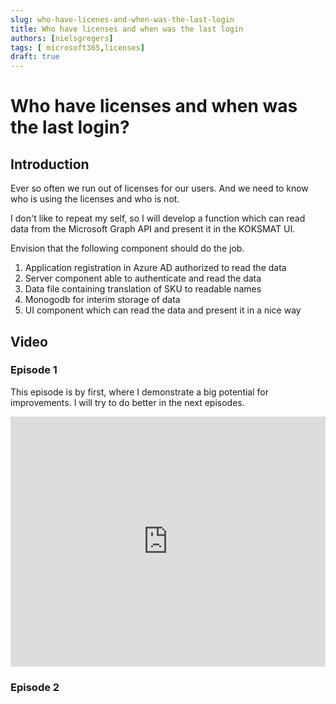 ```yaml
---
slug: who-have-licenes-and-when-was-the-last-login
title: Who have licenses and when was the last login
authors: [nielsgregers]
tags: [ microsoft365,licenses]
draft: true
---
```


# Who have licenses and when was the last login?

## Introduction

Ever so often we run out of licenses for our users. And we need to know who is using the licenses and who is not.

I don't like to repeat my self, so I will develop a function which can read data from the Microsoft Graph API and present it in the KOKSMAT UI.

Envision that the following component should do the job.

1. Application registration in Azure AD authorized to read the data
2. Server component able to authenticate and read the data
3. Data file containing translation of SKU to readable names
4. Monogodb for interim storage of data
5. UI component which can read the data and present it in a nice way

## Video

### Episode 1

This episode is by first, where I demonstrate a big potential for improvements. I will try to do better in the next episodes.

<iframe width="100%" height="400px" style={{height:"50vh"}}   src="https://www.youtube.com/embed/kCnf5oZKEwU?si=LqagKN2LfiLS-heG" title="YouTube video player" frameborder="0" allow="accelerometer; autoplay; clipboard-write; encrypted-media; gyroscope; picture-in-picture; web-share" allowfullscreen></iframe>


### Episode 2